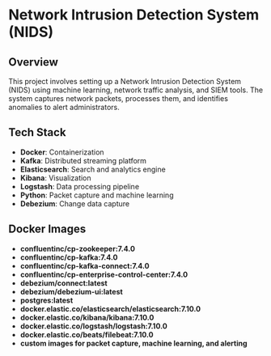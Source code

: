 # Network Intrusion Detection System (NIDS)

## Overview
This project involves setting up a Network Intrusion Detection System (NIDS) using machine learning, network traffic analysis, and SIEM tools. The system captures network packets, processes them, and identifies anomalies to alert administrators.

## Tech Stack
- **Docker**: Containerization
- **Kafka**: Distributed streaming platform
- **Elasticsearch**: Search and analytics engine
- **Kibana**: Visualization
- **Logstash**: Data processing pipeline
- **Python**: Packet capture and machine learning
- **Debezium**: Change data capture

## Docker Images
- **confluentinc/cp-zookeeper:7.4.0**
- **confluentinc/cp-kafka:7.4.0**
- **confluentinc/cp-kafka-connect:7.4.0**
- **confluentinc/cp-enterprise-control-center:7.4.0**
- **debezium/connect:latest**
- **debezium/debezium-ui:latest**
- **postgres:latest**
- **docker.elastic.co/elasticsearch/elasticsearch:7.10.0**
- **docker.elastic.co/kibana/kibana:7.10.0**
- **docker.elastic.co/logstash/logstash:7.10.0**
- **docker.elastic.co/beats/filebeat:7.10.0**
- **custom images for packet capture, machine learning, and alerting**